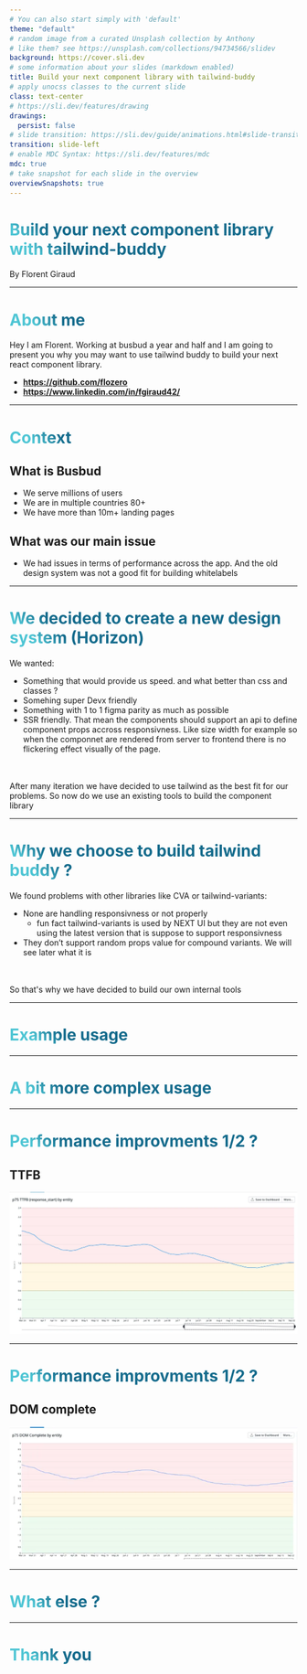 ```yaml
---
# You can also start simply with 'default'
theme: "default"
# random image from a curated Unsplash collection by Anthony
# like them? see https://unsplash.com/collections/94734566/slidev
background: https://cover.sli.dev
# some information about your slides (markdown enabled)
title: Build your next component library with tailwind-buddy
# apply unocss classes to the current slide
class: text-center
# https://sli.dev/features/drawing
drawings:
  persist: false
# slide transition: https://sli.dev/guide/animations.html#slide-transitions
transition: slide-left
# enable MDC Syntax: https://sli.dev/features/mdc
mdc: true
# take snapshot for each slide in the overview
overviewSnapshots: true
---
```


# Build your next component library with tailwind-buddy

<div class="pt-12">
  <span @click="$slidev.nav.next" class="px-2 py-1 rounded cursor-pointer" hover="bg-white bg-opacity-10">
    By Florent Giraud <carbon:arrow-right class="inline"/>
  </span>
</div>

<div class="abs-br m-6 flex gap-2">
  <a href="https://github.com/busbud/tailwind-buddy" target="_blank" alt="GitHub" title="florent giraud GitHub"
    class="text-xl slidev-icon-btn opacity-50 !border-none !hover:text-white">
    <carbon-logo-github />
  </a>
</div>

---

# About me

Hey I am Florent. Working at busbud a year and half and I am going to present you why you may want to use tailwind buddy to build your next react component library.

- <carbon-logo-github /> **https://github.com/flozero**
  <br>
- <carbon-logo-linkedin/> **https://www.linkedin.com/in/fgiraud42/**

<style>
h1 {
  background-color: #2B90B6;
  background-image: linear-gradient(45deg, #4EC5D4 10%, #146b8c 20%);
  background-size: 100%;
  -webkit-background-clip: text;
  -moz-background-clip: text;
  -webkit-text-fill-color: transparent;
  -moz-text-fill-color: transparent;
}
</style>

---

# Context

## What is Busbud

- We serve millions of users
- We are in multiple countries 80+
- We have more than 10m+ landing pages

## What was our main issue

- We had issues in terms of performance across the app. And the old design system was not a good fit for building whitelabels

---

# We decided to create a new design system (Horizon)

We wanted:
- Something that would provide us speed. and what better than css and classes ?
- Somehing super Devx friendly 
- Something with 1 to 1 figma parity as much as possible
- SSR friendly. That mean the components should support an api to define component props accross responsivness. Like size width for example so when the componnet are rendered from server to frontend there is no flickering effect visually of the page.

<br>
<br>
<div v-click>
After many iteration we have decided to use tailwind as the best fit for our problems. So now do we use an existing tools to build the component library
</div>

---

# Why we choose to build tailwind buddy ?

We found problems with other libraries like CVA or tailwind-variants:
- None are handling responsivness or not properly
  - fun fact tailwind-variants is used by NEXT UI but they are not even using the latest version that is suppose to support responsivness
- They don’t support random props value for compound variants. We will see later what it is

<br>
<br>
<div v-click>
So that's why we have decided to build our own internal tools
</div>

---

# Example usage

---

# A bit more complex usage

---

# Performance improvments 1/2 ?

## TTFB

![ttfb](./public/ttfb.png)

---

# Performance improvments 1/2 ?

## DOM complete

![completedom](./public/completedom.png)

---

# What else ?

---

# Thank you